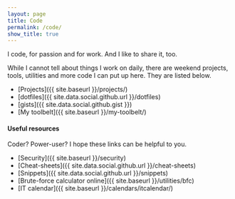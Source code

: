```yaml
---
layout: page
title: Code
permalink: /code/
show_title: true
---
```


I code, for passion and for work. And I like to share it, too.

While I cannot tell about things I work on daily, there are weekend projects, tools, utilities and more code I can put up here. They are listed below.

- [Projects]({{ site.baseurl }}/projects/)
- [dotfiles]({{ site.data.social.github.url }}/dotfiles)
- [gists]({{ site.data.social.github.gist }})
- [My toolbelt]({{ site.baseurl }}/my-toolbelt/)

#### Useful resources

Coder? Power-user? I hope these links can be helpful to you.

- [Security]({{ site.baseurl }}/security)
- [Cheat-sheets]({{ site.data.social.github.url }}/cheat-sheets)
- [Snippets]({{ site.data.social.github.url }}/snippets)
- [Brute-force calculator online]({{ site.baseurl }}/utilities/bfc)
- [IT calendar]({{ site.baseurl }}/calendars/itcalendar/)
